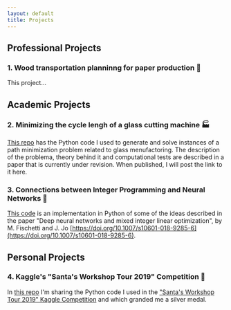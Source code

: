 ```yaml
---
layout: default
title: Projects
---
```


## Professional Projects

### 1. Wood transportation planninng for paper production 🌲

This project...


## Academic Projects

### 2. Minimizing the cycle lengh of a glass cutting machine 🏭

[This repo](https://github.com/ekozyreff/tpo_glass_cutting) has the Python code I used to generate and solve instances of a path minimization problem related to glass menufactoring. The description of the problema, theory behind it and computational tests are described in a paper that is currently under revision. When published, I will post the link to it here.


### 3. Connections between Integer Programming and Neural Networks 🔢

[This code](https://github.com/ekozyreff/fischetti_jo_2018) is an implementation in Python of some of the ideas described in the paper "Deep neural networks and mixed integer linear optimization", by M. Fischetti and J. Jo [https://doi.org/10.1007/s10601-018-9285-6](https://doi.org/10.1007/s10601-018-9285-6).


## Personal Projects

### 4. Kaggle's "Santa's Workshop Tour 2019" Competition 🥈

In [this repo](https://github.com/ekozyreff/kaggle_santa_2019) I'm sharing the Python code I used in the ["Santa's Workshop Tour 2019" Kaggle Competition](https://www.kaggle.com/c/santa-workshop-tour-2019/) and which granded me a silver medal. 
